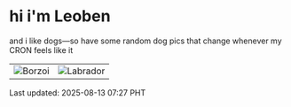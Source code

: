 # hi i'm Leoben

and i like dogs—so have some random dog pics that change whenever my CRON feels like it

|  |  |
|--------|----------|
| ![Borzoi](https://random-dog-vercel.vercel.app/api/random-borzoi?v=1755041223) | ![Labrador](https://random-dog-vercel.vercel.app/api/random-labrador?v=1755041223) |

Last updated: 2025-08-13 07:27 PHT
